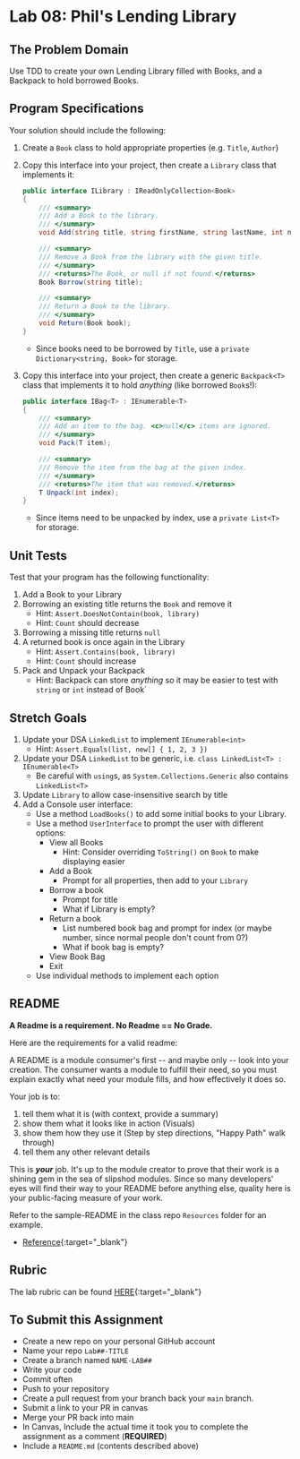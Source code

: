 # Lab 08: Phil's Lending Library

## The Problem Domain
Use TDD to create your own Lending Library filled with Books, and a Backpack to hold borrowed Books.

## Program Specifications

Your solution should include the following:

1. Create a `Book` class to hold appropriate properties (e.g. `Title`, `Author`)

1. Copy this interface into your project, then create a `Library` class that implements it:

    ```csharp
    public interface ILibrary : IReadOnlyCollection<Book>
    {
        /// <summary>
        /// Add a Book to the library.
        /// </summary>
        void Add(string title, string firstName, string lastName, int numberOfPages);

        /// <summary>
        /// Remove a Book from the library with the given title.
        /// </summary>
        /// <returns>The Book, or null if not found.</returns>
        Book Borrow(string title);

        /// <summary>
        /// Return a Book to the library.
        /// </summary>
        void Return(Book book);
    }
    ```

    - Since books need to be borrowed by `Title`, use a `private Dictionary<string, Book>` for storage.

1. Copy this interface into your project, then create a generic `Backpack<T>` class that implements it to hold _anything_ (like borrowed `Book`s!):

    ```csharp
    public interface IBag<T> : IEnumerable<T>
    {
        /// <summary>
        /// Add an item to the bag. <c>null</c> items are ignored.
        /// </summary>
        void Pack(T item);

        /// <summary>
        /// Remove the item from the bag at the given index.
        /// </summary>
        /// <returns>The item that was removed.</returns>
        T Unpack(int index);
    }
    ```

    - Since items need to be unpacked by index, use a `private List<T>` for storage.

## Unit Tests

Test that your program has the following functionality:

1. Add a Book to your Library
1. Borrowing an existing title returns the `Book` and remove it
    - Hint: `Assert.DoesNotContain(book, library)`
    - Hint: `Count` should decrease
1. Borrowing a missing title returns `null`
1. A returned book is once again in the Library
    - Hint: `Assert.Contains(book, library)`
    - Hint: `Count` should increase
1. Pack and Unpack your Backpack
    - Hint: Backpack can store _anything_ so it may be easier to test with `string` or `int` instead of Book`

## Stretch Goals

1. Update your DSA `LinkedList` to implement `IEnumerable<int>`
    - Hint: `Assert.Equals(list, new[] { 1, 2, 3 })`
1. Update your DSA `LinkedList` to be generic, i.e. `class LinkedList<T> : IEnumerable<T>`
    - Be careful with `using`s, as `System.Collections.Generic` also contains `LinkedList<T>`
1. Update `Library` to allow case-insensitive search by title
1. Add a Console user interface:
    - Use a method `LoadBooks()` to add some initial books to your Library.
    - Use a method `UserInterface` to prompt the user with different options:
      - View all Books
        - Hint: Consider overriding `ToString()` on `Book` to make displaying easier
      - Add a Book
        - Prompt for all properties, then add to your `Library`
      - Borrow a book
        - Prompt for title
        - What if Library is empty?
      - Return a book
        - List numbered book bag and prompt for index (or maybe number, since normal people don't count from 0?)
        - What if book bag is empty?
      - View Book Bag
      - Exit
    - Use individual methods to implement each option

## README
**A Readme is a requirement. No Readme == No Grade.**

Here are the requirements for a valid readme:

A README is a module consumer's first -- and maybe only -- look into your creation. The consumer wants a module to fulfill their need, so you must explain exactly what need your module fills, and how effectively it does so.

Your job is to:

1. tell them what it is (with context, provide a summary)
1. show them what it looks like in action (Visuals)
1. show them how they use it (Step by step directions, "Happy Path" walk through)
1. tell them any other relevant details

This is ***your*** job. It's up to the module creator to prove that their work is a shining gem in the sea of slipshod modules. Since so many developers' eyes will find their way to your README before anything else, quality here is your public-facing measure of your work.

Refer to the sample-README in the class repo `Resources` folder for an example.
- [Reference](https://github.com/noffle/art-of-readme){:target="_blank"}

## Rubric

The lab rubric can be found [HERE](../../resources/rubric){:target="_blank"}

## To Submit this Assignment
- Create a new repo on your personal GitHub account
- Name your repo `Lab##-TITLE`
- Create a branch named `NAME-LAB##`
- Write your code
- Commit often
- Push to your repository
- Create a pull request from your branch back your `main` branch.
- Submit a link to your PR in canvas
- Merge your PR back into main
- In Canvas, Include the actual time it took you to complete the assignment as a comment (**REQUIRED**)
- Include a `README.md` (contents described above)
